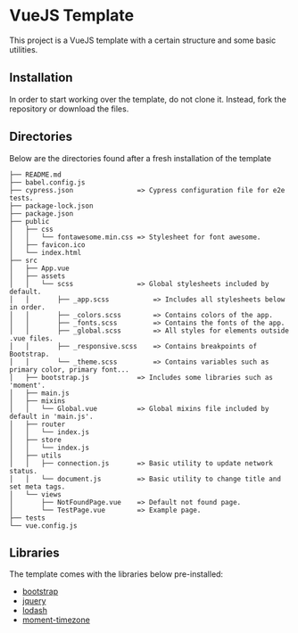# VueJS Template

This project is a VueJS template with a certain structure and some basic utilities.

## Installation

In order to start working over the template, do not clone it. Instead, fork the repository or download the files.

## Directories

Below are the directories found after a fresh installation of the template

```
├── README.md
├── babel.config.js
├── cypress.json                => Cypress configuration file for e2e tests.
├── package-lock.json
├── package.json
├── public
│   ├── css
│   │   └── fontawesome.min.css => Stylesheet for font awesome.
│   ├── favicon.ico
│   └── index.html
├── src
│   ├── App.vue
│   ├── assets
│   │   └── scss                => Global stylesheets included by default.
│   │       ├── _app.scss           => Includes all stylesheets below in order.
│   │       ├── _colors.scss        => Contains colors of the app.
│   │       ├── _fonts.scss         => Contains the fonts of the app.
│   │       ├── _global.scss        => All styles for elements outside .vue files.
│   │       ├── _responsive.scss    => Contains breakpoints of Bootstrap.
│   │       └── _theme.scss         => Contains variables such as primary color, primary font...
│   ├── bootstrap.js            => Includes some libraries such as 'moment'.
│   ├── main.js
│   ├── mixins
│   │   └── Global.vue          => Global mixins file included by default in 'main.js'.
│   ├── router
│   │   └── index.js
│   ├── store
│   │   └── index.js
│   ├── utils
│   │   ├── connection.js       => Basic utility to update network status.
│   │   └── document.js         => Basic utility to change title and set meta tags.
│   └── views
│       ├── NotFoundPage.vue    => Default not found page.
│       └── TestPage.vue        => Example page.
├── tests
└── vue.config.js
```

## Libraries 

The template comes with the libraries below pre-installed:
* [bootstrap](https://getbootstrap.com/docs/4.0/getting-started/introduction/)
* [jquery](https://api.jquery.com/)
* [lodash](https://lodash.com/docs/4.17.15)
* [moment-timezone](https://momentjs.com/timezone/docs/)